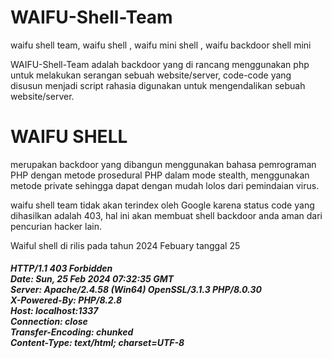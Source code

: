 # WAIFU-Shell-Team
waifu shell team, waifu shell , waifu mini shell , waifu backdoor shell mini

WAIFU-Shell-Team adalah backdoor yang di rancang menggunakan php untuk melakukan serangan sebuah website/server, code-code yang disusun menjadi script rahasia digunakan untuk mengendalikan sebuah website/server.
<h1>WAIFU SHELL</h1> merupakan backdoor yang dibangun menggunakan bahasa pemrograman PHP dengan metode prosedural PHP dalam mode stealth, menggunakan metode private sehingga dapat dengan mudah lolos dari pemindaian virus.

waifu shell team tidak akan terindex oleh Google karena status code yang dihasilkan adalah 403, hal ini akan membuat shell backdoor anda aman dari pencurian hacker lain.

Waiful shell di rilis pada tahun 2024 Febuary tanggal 25

<h5>HTTP/1.1 403 Forbidden<br>
Date: Sun, 25 Feb 2024 07:32:35 GMT<br>
Server: Apache/2.4.58 (Win64) OpenSSL/3.1.3 PHP/8.0.30<br>
X-Powered-By: PHP/8.2.8<br>
Host: localhost:1337<br>
Connection: close<br>
Transfer-Encoding: chunked<br>
Content-Type: text/html; charset=UTF-8<br>
</h5>
